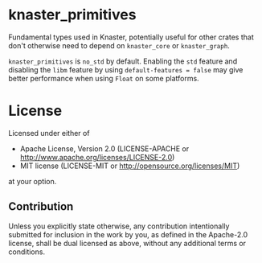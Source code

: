 # knaster_primitives

Fundamental types used in Knaster, potentially useful for other crates that don't otherwise need to depend on `knaster_core` or `knaster_graph`.

`knaster_primitives` is `no_std` by default. Enabling the `std` feature and disabling the `libm` feature by using `default-features = false` may give better performance when using `Float` on some platforms. 

# License

Licensed under either of

- Apache License, Version 2.0 (LICENSE-APACHE or http://www.apache.org/licenses/LICENSE-2.0)
- MIT license (LICENSE-MIT or http://opensource.org/licenses/MIT)

at your option.

## Contribution

Unless you explicitly state otherwise, any contribution intentionally submitted for inclusion in the work by you, as defined in the Apache-2.0 license, shall be dual licensed as above, without any additional terms or conditions.
